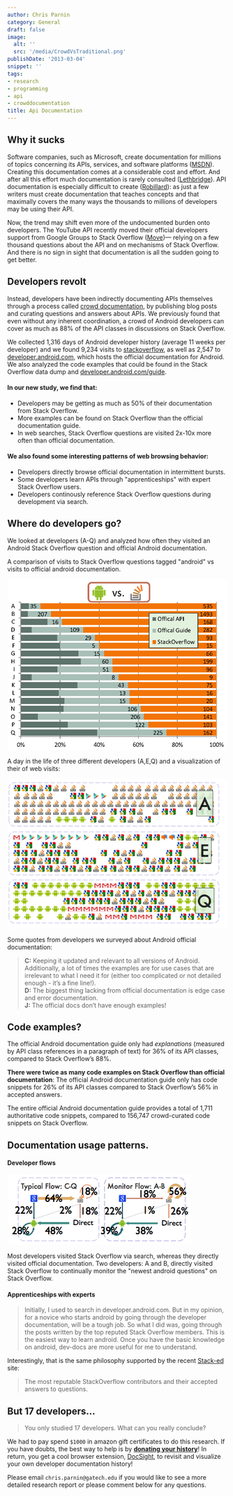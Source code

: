 ```yaml
---
author: Chris Parnin
category: General
draft: false
image:
  alt: ''
  src: '/media/CrowdVsTraditional.png'
publishDate: '2013-03-04'
snippet: ''
tags:
- research
- programming
- api
- crowddocumentation
title: Api Documentation
---
```


Why it sucks
------------

Software companies, such as Microsoft, create documentation for millions of topics concerning its APIs, services, and software platforms ([MSDN][]). 
Creating this documentation comes at a considerable cost and effort.  And after all this effort much documentation is rarely consulted ([Lethbridge][]).  API documentation is especially difficult to create ([Robillard][]): as just a few writers must create documentation that teaches concepts and that maximally covers the many ways the thousands to millions of developers may be using their API.

Now, the trend may shift even more of the undocumented burden onto developers.  The YouTube API recently moved their official developers support
from Google Groups to Stack Overflow ([Move][])&mdash; relying on a few thousand questions about the API and on mechanisms of Stack Overflow.
And there is no sign in sight that documentation is all the sudden going to get better.

Developers revolt
------------

Instead, developers have been indirectly documenting APIs themselves through a process called [crowd documentation](http://blog.ninlabs.com/2012/05/crowd-documentation/), by publishing blog posts and curating questions and answers about APIs. 
We previously found that even without any inherent coordination, a crowd of Android developers can cover as much as 88% of the API classes in discussions on Stack Overflow.

We collected 1,316 days of Android developer history (average 11 weeks per developer) and we found 9,234 visits to [stackoverflow](http://stackoverflow.com), as well as 2,547 to [developer.android.com](http://developer.android.com), which hosts the official documentation for Android.  We also analyzed the code examples that could be found in the Stack Overflow data dump and [developer.android.com/guide](http://developer.android.com/guide).

#### In our new study, we find that:

* Developers may be getting as much as 50% of their documentation from Stack Overflow.
* More examples can be found on Stack Overflow than the official documentation guide.
* In web searches, Stack Overflow questions are visited 2x-10x more often than official documentation.

#### We also found some interesting patterns of web browsing behavior:

* Developers directly browse official documentation in intermittent bursts.
* Some developers learn APIs through "apprenticeships" with expert Stack Overflow users.
* Developers continously reference Stack Overflow questions during development via search.

[Lethbridge]:http://dx.doi.org/10.1109/MS.2003.1241364
[Robillard]:http://dx.doi.org/10.1109/MS.2009.193
[MSDN]:http://thirdblogfromthesun.com/2010/09/how-big-is-the-msdn-library/
[Move]:http://apiblog.youtube.com/2012/09/the-youtube-api-on-stack-overflow.html 


Where do developers go?
-------------

We looked at developers (A-Q) and analyzed how often they visited an Android Stack Overflow question and official Android documentation.

A comparison of visits to Stack Overflow questions tagged "android" vs visits to official android documentation.

![CrowdVsTraditional](/media/CrowdVsTraditional.png)

A day in the life of three different developers (A,E,Q) and a visualization of their of web visits:

![DeveloperVisits](/media/DeveloperVisits.png)

Some quotes from developers we surveyed about Android official documentation:

> **C:** Keeping it updated and relevant to all versions of Android.  Additionally, a lot of times the examples are for use cases that are irrelevant to what I need it for (either too complicated or not detailed enough - it’s a fine line!).  
> **D:** The biggest thing lacking from official documentation is edge case and error documentation.  
> **J:** The official docs don’t have enough examples!

Code examples?
-------------

The official Android documentation guide only had *explanations* (measured by API class references in a paragraph of text) for 36% of its API classes, compared to Stack Overflow’s 88%.

**There were twice as many code examples on Stack Overflow than official documentation**: The official Android documentation guide only has code snippets for 26% of its API classes compared to Stack Overflow’s 56% in accepted answers.

The entire official Android documentation guide provides a total of 1,711 authoritative code snippets, compared to 156,747 crowd-curated code snippets on Stack Overflow.

Documentation usage patterns.
-------------

#### Developer flows

![DeveloperFlow](/media/DeveloperFlow.png)

Most developers visited Stack Overflow via search, whereas they directly visited official documentation.  Two developers: A and B, directly visited Stack Overflow to continually monitor the "newest android questions" on Stack Overflow.

#### Apprenticeships with experts

> Initially, I used to search in developer.android.com. But in my opinion, for a novice who starts android by going through the developer documentation, will be a tough job. So what I did was, going through the posts written by the top reputed Stack Overflow members. This is the easiest way to learn android. Once you have the basic knowledge on android, dev-docs are more useful for me to understand.

Interestingly, that is the same philosophy supported by the recent [Stack-ed](http://www.stack-ed.com) site:

> The most reputable StackOverflow contributors and their accepted answers to questions.


But 17 developers...
-------------
> You only studied 17 developers.  What can you really conclude?  

We had to pay spend `$1000` in amazon gift certificates to do this research. If you have doubts, the best way to help is by **[donating your history](http://www.cc.gatech.edu/~vector/donatehistory.html)**!  In return, you get a cool browser extension, [DocSight](http://chrome.google.com/webstore/detail/docsight/ceacnbgdhcnofnomlkmackaennjfmnpc), to revisit and visualize your own developer documentation history! 

Please email `chris.parnin@gatech.edu` if you would like to see a more detailed research report or please comment below for any questions.